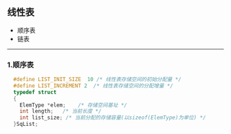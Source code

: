 ## 线性表
+ 顺序表
+ 链表
-----------------------
### 1.顺序表
```cpp
  #define LIST_INIT_SIZE  10 /* 线性表存储空间的初始分配量 */
  #define LIST_INCREMENT 2  /* 线性表存储空间的分配增量 */
  typedef struct
  {
    ElemType *elem;    /* 存储空间基址 */
    int length;   /* 当前长度 */
    int list_size; /* 当前分配的存储容量(以sizeof(ElemType)为单位) */
  }SqList;
```
